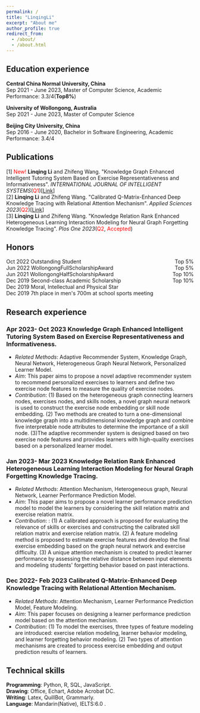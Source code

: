 ```yaml
---
permalink: /
title: "LinqingLi"
excerpt: "About me"
author_profile: true
redirect_from: 
  - /about/
  - /about.html
---
```


## Education experience
**Central China Normal University, China**<br>
Sep 2021 - June 2023, Master of Computer Science, Academic Performance: 3.3/4(**Top8%**)<br>

**University of Wollongong, Australia**<br>
Sep 2021 - June 2023, Master of Computer Science<br>

**Beijing City University, China**<br>
Sep 2016 - June 2020, Bachelor in Software Engineering, Academic Performance: 3.4/4

## Publications
[1] <font color = red>New!</font> **Linqing Li** and Zhifeng Wang. "Knowledge Graph Enhanced Intelligent Tutoring System Based on Exercise Representativeness and Informativeness". *INTERNATIONAL JOURNAL OF INTELLIGENT SYSTEMS*(<font color=Red>Q1</font>)[[Link](https://www.hindawi.com/journals/ijis/2023/2578286/)]<br>
[2] **Linqing Li** and Zhifeng Wang. "Calibrated Q-Matrix-Enhanced Deep Knowledge Tracing with Relational Attention Mechanism". *Applied Sciences 2023*(<font color=Red>Q2</font>)[[Link](https://www.mdpi.com/2076-3417/13/4/2541)]<br>
[3] **Linqing Li** and Zhifeng Wang. "Knowledge Relation Rank Enhanced Heterogeneous Learning Interaction Modeling for Neural Graph Forgetting Knowledge Tracing". *Plos One 2023*(<font color=Red>Q2</font>, <font color = red>Accepted</font>)
  
## Honors
<div style="font-size:14px">Oct 2022 Outstanding Student<span style="float:right">Top 5%</span></div>
<div style="font-size:14px">Jun 2022 WollongongFullScholarshipAward<span style="float:right">Top 5%</span></div>
<div style="font-size:14px">Jun 2021 WollongongHalfScholarshipAward<span style="float:right">Top 10%</span></div>
<div style="font-size:14px">Dec 2019 Second-class Academic Scholarship<span style="float:right">Top 10%</span></div>
<div style="font-size:14px">Dec 2019 Moral, Intellectual and Physical Star</div>
<div style="font-size:14px">Dec 2019 7th place in men's 700m at school sports meeting</div>


## Research experience

### Apr 2023- Oct 2023 Knowledge Graph Enhanced Intelligent Tutoring System Based on Exercise Representativeness and Informativeness.
  * *Related Methods*: Adaptive Recommender System, Knowledge Graph, Neural Network, Heterogeneous Graph Neural Network, Personalized Learner Model.
  * *Aim*: This paper aims to propose a novel adaptive recommender system to recommend personalized exercises to learners and define two exercise node features to measure the quality of exercise nodes.
  * *Contribution*: (1) Based on the heterogeneous graph connecting learners nodes, exercises nodes, and skills nodes, a novel graph neural network is used to construct the exercise node embedding or skill node embedding. (2) Two methods are created to turn a one-dimensional knowledge graph into a multidimensional knowledge graph and combine five interpretable node attributes to determine the importance of a skill node. (3)The adaptive recommender system is designed based on two exercise node features and provides learners with high-quality exercises based on a personalized learner model.


### Jan 2023- Mar 2023 Knowledge Relation Rank Enhanced Heterogeneous Learning Interaction Modeling for Neural Graph Forgetting Knowledge Tracing. 
  * *Related Methods*: Attention Mechanism, Heterogeneous graph, Neural Network, Learner Performance Prediction Model.
  * *Aim*: This paper aims to propose a novel learner performance prediction model to model the learners by considering the skill relation matrix and exercise relation matrix.
  * *Contribution*: : (1) A calibrated approach is proposed for evaluating the relevance of skills or exercises and constructing the calibrated skill relation matrix and exercise relation matrix. (2) A feature modeling method is proposed to estimate exercise features and develop the final exercise embedding based on the graph neural network
and exercise difficulty. (3) A unique attention mechanism is created to predict learner performance by assessing the relative distance between input elements and modeling students' forgetting behavior based on past interactions.
### Dec 2022- Feb 2023 Calibrated Q-Matrix-Enhanced Deep Knowledge Tracing with Relational Attention Mechanism. 
  * *Related Methods*: Attention Mechanism, Learner Performance Prediction Model, Feature Modeling.
  * *Aim*: This paper focuses on designing a learner performance prediction model based on the attention mechanism.
  * *Contribution*: (1) To model the exercises, three types of feature modeling are introduced: exercise relation modeling, learner behavior modeling, and learner forgetting behavior modeling. (2) Two types of attention mechanisms are created to process exercise embedding and output prediction results of learners.
## Technical skills

**Programming**: Python, R, SQL, JavaScript.<br>
**Drawing**: Office, Echart,  Adobe Acrobat DC.<br>
**Writing**: Latex, QuillBot, Grammarly.<br>
**Language**: Mandarin(Native), IELTS:6.0 .


